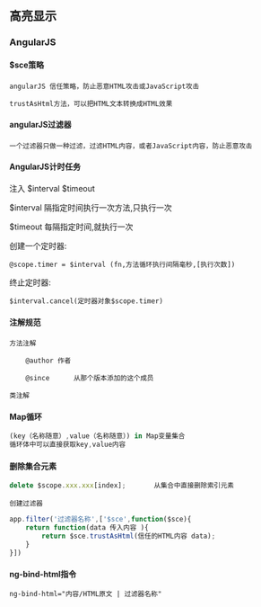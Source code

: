 ## 高亮显示

### AngularJS

#### $sce策略

	angularJS 信任策略，防止恶意HTML攻击或JavaScript攻击
	
	trustAsHtml方法，可以把HTML文本转换成HTML效果

#### angularJS过滤器

	一个过滤器只做一种过滤，过滤HTML内容，或者JavaScript内容，防止恶意攻击

#### AngularJS计时任务

注入 $interval  $timeout

$interval	隔指定时间执行一次方法,只执行一次

$timeout	每隔指定时间,就执行一次

创建一个定时器:

	@scope.timer = $interval (fn,方法循环执行间隔毫秒,[执行次数])

终止定时器:

	$interval.cancel(定时器对象$scope.timer)



#### 注解规范

	方法注解
	
		@author	作者
	
		@since		从那个版本添加的这个成员
	
	类注解


			

	

#### Map循环

```javascript
(key（名称随意）,value（名称随意）) in Map变量集合
循环体中可以直接获取key,value内容
```

#### 删除集合元素

```javascript
delete $scope.xxx.xxx[index];		从集合中直接删除索引元素
```

	创建过滤器

```javascript
app.filter('过滤器名称',['$sce',function($sce){
    return function(data 传入内容 ){
        return $sce.trustAsHtml(信任的HTML内容 data);
    }
}])
```

#### ng-bind-html指令

```html
ng-bind-html="内容/HTML原文 | 过滤器名称"
```

#### 



